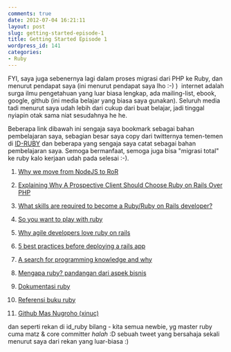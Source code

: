 ```yaml
---
comments: true
date: 2012-07-04 16:21:11
layout: post
slug: getting-started-episode-1
title: Getting Started Episode 1
wordpress_id: 141
categories:
- Ruby
---
```


FYI, saya juga sebenernya lagi dalam proses migrasi dari PHP ke Ruby, dan menurut pendapat saya (ini menurut pendapat saya lho :-) )  internet adalah surga ilmu pengetahuan yang luar biasa lengkap, ada mailing-list, ebook, google, github (ini media belajar yang biasa saya gunakan). Seluruh media tadi menurut saya udah lebih dari cukup dari buat belajar, jadi tinggal nyiapin otak sama niat sesudahnya he he.

Beberapa link dibawah ini sengaja saya bookmark sebagai bahan pembelajaran saya, sebagian besar saya copy dari twitternya temen-temen di [ID-RUBY](http://twitter.com/id_ruby) dan beberapa yang sengaja saya catat sebagai bahan pembelajaran saya. Semoga bermanfaat, semoga juga bisa "migrasi total" ke ruby kalo kerjaan udah pada selesai :-).



	
  1. [Why we move from NodeJS to RoR](http://blog.targeterapp.com/post/22984987832/why-we-moved-from-nodejs-to-ror)

	
  2. [Explaining Why A Prospective Client Should Choose Ruby on Rails Over PHP](http://factore.ca/on-the-floor/149-explaining-why-a-prospective-client-should-choose-ruby-on-rails-over-php)

	
  3. [What skills are required to become a Ruby/Ruby on Rails developer?](http://www.reddit.com/r/ruby/comments/t8eut/what_skills_are_required_to_become_a_rubyruby_on/)

	
  4. [So you want to play with ruby](http://blog.tquila.com/2012/03/29/so-you-want-to-play-with-ruby/)

	
  5. [Why agile developers love ruby on rails](http://www.chrisallnutt.com/2012/03/22/why-agile-developers-love-ruby-on-rails/)

	
  6. [5 best practices before deploying a rails app](http://www.developerdrive.com/2012/03/5-best-practices-before-deploying-a-rails-app/)

	
  7. [A search for programming knowledge and why](http://kottke.org/12/03/a-search-for-programming-knowledge-and-why)

	
  8. [Mengapa ruby? pandangan dari aspek bisnis](http://id-ruby.org/articles/2012/02/27/february-2012-mengapa-ruby/)

	
  9. [Dokumentasi ruby](http://www.ruby-lang.org/id/documentation/)

	
  10. [Referensi buku ruby](http://www.ruby-doc.org/bookstore/)

	
  11. [Github Mas Nugroho (xinuc)](https://github.com/xinuc)


dan seperti rekan di id_ruby bilang - kita semua newbie, yg master ruby cuma matz & core committer *halah* :D sebuah tweet yang bersahaja sekali menurut saya dari rekan yang luar-biasa :)
